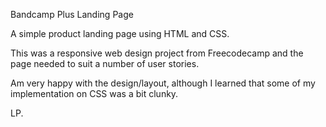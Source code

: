 Bandcamp Plus Landing Page

A simple product landing page using HTML and CSS.

This was a responsive web design project from Freecodecamp and the page needed to suit a number of user stories.

Am very happy with the design/layout, although I learned that some of my implementation on CSS was a bit clunky.

LP.